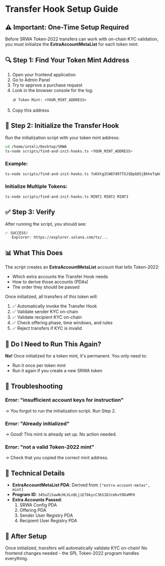 # Transfer Hook Setup Guide

## ⚠️ Important: One-Time Setup Required

Before SRWA Token-2022 transfers can work with on-chain KYC validation, you must initialize the **ExtraAccountMetaList** for each token mint.

## 🔍 Step 1: Find Your Token Mint Address

1. Open your frontend application
2. Go to Admin Panel
3. Try to approve a purchase request
4. Look in the browser console for the log:
   ```
   🪙 Token Mint: <YOUR_MINT_ADDRESS>
   ```
5. Copy this address

## 🚀 Step 2: Initialize the Transfer Hook

Run the initialization script with your token mint address:

```bash
cd /home/inteli/Desktop/SRWA
ts-node scripts/find-and-init-hooks.ts <YOUR_MINT_ADDRESS>
```

### Example:
```bash
ts-node scripts/find-and-init-hooks.ts 7xKXtg2CW87d97TXJSDpbD5jBkheTqA83TZRuJosgAsU
```

### Initialize Multiple Tokens:
```bash
ts-node scripts/find-and-init-hooks.ts MINT1 MINT2 MINT3
```

## ✅ Step 3: Verify

After running the script, you should see:

```
✅ SUCCESS!
   Explorer: https://explorer.solana.com/tx/...
```

## 📊 What This Does

The script creates an **ExtraAccountMetaList** account that tells Token-2022:
- Which extra accounts the Transfer Hook needs
- How to derive those accounts (PDAs)
- The order they should be passed

Once initialized, all transfers of this token will:
1. ✅ Automatically invoke the Transfer Hook
2. ✅ Validate sender KYC on-chain
3. ✅ Validate recipient KYC on-chain
4. ✅ Check offering phase, time windows, and rules
5. ✅ Reject transfers if KYC is invalid

## 🔄 Do I Need to Run This Again?

**No!** Once initialized for a token mint, it's permanent. You only need to:
- Run it once per token mint
- Run it again if you create a new SRWA token

## 🐛 Troubleshooting

### Error: "insufficient account keys for instruction"
→ You forgot to run the initialization script. Run Step 2.

### Error: "Already initialized"
→ Good! This mint is already set up. No action needed.

### Error: "not a valid Token-2022 mint"
→ Check that you copied the correct mint address.

## 📝 Technical Details

- **ExtraAccountMetaList PDA**: Derived from `["extra-account-metas", mint]`
- **Program ID**: `345oZiSawNcHLVLnQLjiE7bkycC3bS1DJcmhvYDDaMFH`
- **Extra Accounts Passed**:
  1. SRWA Config PDA
  2. Offering PDA
  3. Sender User Registry PDA
  4. Recipient User Registry PDA

## 🎉 After Setup

Once initialized, transfers will automatically validate KYC on-chain! No frontend changes needed - the SPL Token-2022 program handles everything.
